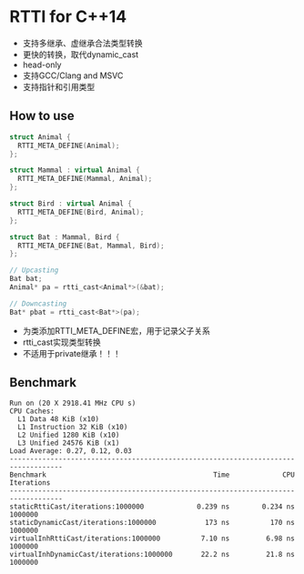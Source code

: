 # RTTI for C++14
* 支持多继承、虚继承合法类型转换
* 更快的转换，取代dynamic_cast
* head-only
* 支持GCC/Clang and MSVC
* 支持指针和引用类型
## How to use
```C++
struct Animal {
  RTTI_META_DEFINE(Animal);
};

struct Mammal : virtual Animal {
  RTTI_META_DEFINE(Mammal, Animal);
};

struct Bird : virtual Animal {
  RTTI_META_DEFINE(Bird, Animal);
};

struct Bat : Mammal, Bird {
  RTTI_META_DEFINE(Bat, Mammal, Bird);
};

// Upcasting
Bat bat;
Animal* pa = rtti_cast<Animal*>(&bat);

// Downcasting
Bat* pbat = rtti_cast<Bat*>(pa);
```
* 为类添加RTTI_META_DEFINE宏，用于记录父子关系
* rtti_cast实现类型转换
* 不适用于private继承！！！
## Benchmark
```
Run on (20 X 2918.41 MHz CPU s)
CPU Caches:
  L1 Data 48 KiB (x10)
  L1 Instruction 32 KiB (x10)
  L2 Unified 1280 KiB (x10)
  L3 Unified 24576 KiB (x1)
Load Average: 0.27, 0.12, 0.03
-----------------------------------------------------------------------------------
Benchmark                                         Time             CPU   Iterations
-----------------------------------------------------------------------------------
staticRttiCast/iterations:1000000             0.239 ns        0.234 ns      1000000
staticDynamicCast/iterations:1000000            173 ns          170 ns      1000000
virtualInhRttiCast/iterations:1000000          7.10 ns         6.98 ns      1000000
virtualInhDynamicCast/iterations:1000000       22.2 ns         21.8 ns      1000000
```
